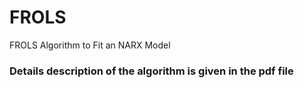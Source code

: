 # FROLS
FROLS Algorithm to Fit an NARX Model

### Details description of the algorithm is given in the pdf file
